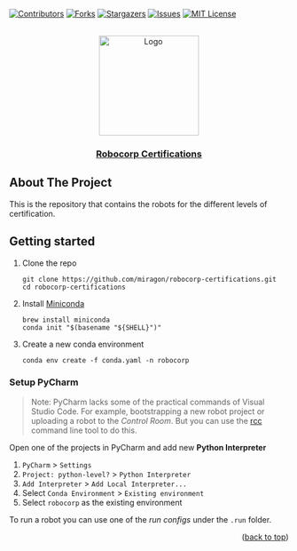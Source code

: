 <div id="top"></div>

<!-- PROJECT SHIELDS -->
[![Contributors][contributors-shield]][contributors-url]
[![Forks][forks-shield]][forks-url]
[![Stargazers][stars-shield]][stars-url]
[![Issues][issues-shield]][issues-url]
[![MIT License][license-shield]][license-url]
<!-- END OF PROJECT SHIELDS -->

<!-- PROJECT LOGO -->
<br />
<div align="center">
    <a href="#">
        <img src="https://avatars.githubusercontent.com/u/54288445?s=200&v=4?raw=true" alt="Logo" height="180">
    </a>
    <h3 ><a href="https://robocorp.com/docs/courses">Robocorp Certifications</a></h3>
</div>

## About The Project

This is the repository that contains the robots for the different levels of certification.

## Getting started

1. Clone the repo
   ```shell
   git clone https://github.com/miragon/robocorp-certifications.git
   cd robocorp-certifications
   ```

2. Install [Miniconda](https://docs.conda.io/projects/miniconda/en/latest/miniconda-install.html)

   ```shell
   brew install miniconda
   conda init "$(basename "${SHELL}")"
   ```

3. Create a new conda environment

   ```shell
   conda env create -f conda.yaml -n robocorp
   ```

### Setup PyCharm

> Note: PyCharm lacks some of the practical commands of Visual Studio Code.
> For example, bootstrapping a new robot project or uploading a robot to the *Control Room*.
> But you can use the [rcc](https://robocorp.com/docs/rcc/overview) command line tool to do this.
   
Open one of the projects in PyCharm and add new **Python Interpreter**
1. `PyCharm` > `Settings`
2. `Project: python-level?` > `Python Interpreter`
3. `Add Interpreter` > `Add Local Interpreter...`
4. Select `Conda Environment` > `Existing environment`
5. Select `robocorp` as the existing environment

To run a robot you can use one of the *run configs* under the `.run` folder.

<p align="right">(<a href="#top">back to top</a>)</p>

<!-- MARKDOWN LINKS & IMAGES -->
<!-- https://www.markdownguide.org/basic-syntax/#reference-style-links -->

[contributors-shield]: https://img.shields.io/github/contributors/Miragon/robocorp-cetification.svg?style=for-the-badge

[contributors-url]: https://github.com/Miragon/robocorp-certification/graphs/contributors

[forks-shield]: https://img.shields.io/github/forks/Miragon/robocorp-certification.svg?style=for-the-badge

[forks-url]: https://github.com/Miragon/robocorp-certification/network/members

[stars-shield]: https://img.shields.io/github/stars/Miragon/robocorp-certification.svg?style=for-the-badge

[stars-url]: https://github.com/Miragon/robocorp-certification/stargazers

[issues-shield]: https://img.shields.io/github/issues/Miragon/robocorp-certification.svg?style=for-the-badge

[issues-url]: https://github.com/Miragon/robocorp-certification/issues

[license-shield]: https://img.shields.io/github/license/Miragon/robocorp-certification.svg?style=for-the-badge

[license-url]: https://github.com/Miragon/robocorp-certification/blob/main/LICENSE
